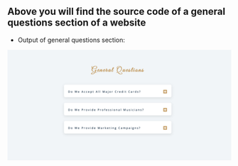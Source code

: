 ## Above you will find the source code of a general questions section of a website

- Output of general questions section:

![output](./output.png)
